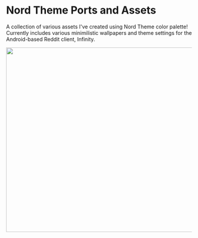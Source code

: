 # Nord Theme Ports and Assets


A collection of various assets I've created using Nord Theme color palette! Currently includes various minimilistic wallpapers and theme settings for the Android-based Reddit client, Infinity.




<p align="center">
  <img width="800" height="500" src="https://user-images.githubusercontent.com/84479769/126204282-d74b2abe-ee57-4eed-9fde-44075f006427.png">
